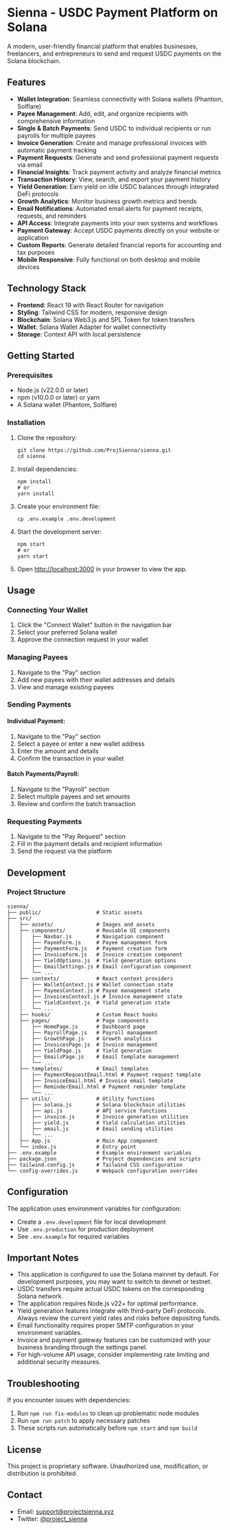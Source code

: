 # Sienna - USDC Payment Platform on Solana

A modern, user-friendly financial platform that enables businesses, freelancers, and entrepreneurs to send and request USDC payments on the Solana blockchain.

## Features

- **Wallet Integration**: Seamless connectivity with Solana wallets (Phantom, Solflare)
- **Payee Management**: Add, edit, and organize recipients with comprehensive information
- **Single & Batch Payments**: Send USDC to individual recipients or run payrolls for multiple payees
- **Invoice Generation**: Create and manage professional invoices with automatic payment tracking
- **Payment Requests**: Generate and send professional payment requests via email
- **Financial Insights**: Track payment activity and analyze financial metrics
- **Transaction History**: View, search, and export your payment history
- **Yield Generation**: Earn yield on idle USDC balances through integrated DeFi protocols
- **Growth Analytics**: Monitor business growth metrics and trends
- **Email Notifications**: Automated email alerts for payment receipts, requests, and reminders
- **API Access**: Integrate payments into your own systems and workflows
- **Payment Gateway**: Accept USDC payments directly on your website or application
- **Custom Reports**: Generate detailed financial reports for accounting and tax purposes
- **Mobile Responsive**: Fully functional on both desktop and mobile devices

## Technology Stack

- **Frontend**: React 19 with React Router for navigation
- **Styling**: Tailwind CSS for modern, responsive design
- **Blockchain**: Solana Web3.js and SPL Token for token transfers
- **Wallet**: Solana Wallet Adapter for wallet connectivity
- **Storage**: Context API with local persistence

## Getting Started

### Prerequisites

- Node.js (v22.0.0 or later)
- npm (v10.0.0 or later) or yarn
- A Solana wallet (Phantom, Solflare)

### Installation

1. Clone the repository:
   ```
   git clone https://github.com/ProjSienna/sienna.git
   cd sienna
   ```

2. Install dependencies:
   ```
   npm install
   # or
   yarn install
   ```

3. Create your environment file:
   ```
   cp .env.example .env.development
   ```

4. Start the development server:
   ```
   npm start
   # or
   yarn start
   ```

5. Open [http://localhost:3000](http://localhost:3000) in your browser to view the app.

## Usage

### Connecting Your Wallet

1. Click the "Connect Wallet" button in the navigation bar
2. Select your preferred Solana wallet
3. Approve the connection request in your wallet

### Managing Payees

1. Navigate to the "Pay" section
2. Add new payees with their wallet addresses and details
3. View and manage existing payees

### Sending Payments

#### Individual Payment:
1. Navigate to the "Pay" section
2. Select a payee or enter a new wallet address
3. Enter the amount and details
4. Confirm the transaction in your wallet

#### Batch Payments/Payroll:
1. Navigate to the "Payroll" section
2. Select multiple payees and set amounts
3. Review and confirm the batch transaction

### Requesting Payments

1. Navigate to the "Pay Request" section
2. Fill in the payment details and recipient information
3. Send the request via the platform

## Development

### Project Structure

```
sienna/
├── public/                  # Static assets
├── src/
│   ├── assets/              # Images and assets
│   ├── components/          # Reusable UI components
│   │   ├── Navbar.js        # Navigation component
│   │   ├── PayeeForm.js     # Payee management form
│   │   ├── PaymentForm.js   # Payment creation form
│   │   ├── InvoiceForm.js   # Invoice creation component
│   │   ├── YieldOptions.js  # Yield generation options
│   │   ├── EmailSettings.js # Email configuration component
│   │   └── ...
│   ├── contexts/            # React context providers
│   │   ├── WalletContext.js # Wallet connection state
│   │   ├── PayeesContext.js # Payee management state
│   │   ├── InvoicesContext.js # Invoice management state
│   │   ├── YieldContext.js  # Yield generation state
│   │   └── ...
│   ├── hooks/               # Custom React hooks
│   ├── pages/               # Page components
│   │   ├── HomePage.js      # Dashboard page
│   │   ├── PayrollPage.js   # Payroll management
│   │   ├── GrowthPage.js    # Growth analytics
│   │   ├── InvoicesPage.js  # Invoice management
│   │   ├── YieldPage.js     # Yield generation
│   │   ├── EmailsPage.js    # Email template management
│   │   └── ...
│   ├── templates/           # Email templates
│   │   ├── PaymentRequestEmail.html # Payment request template
│   │   ├── InvoiceEmail.html # Invoice email template
│   │   ├── ReminderEmail.html # Payment reminder template
│   │   └── ...
│   ├── utils/               # Utility functions
│   │   ├── solana.js        # Solana blockchain utilities
│   │   ├── api.js           # API service functions
│   │   ├── invoice.js       # Invoice generation utilities
│   │   ├── yield.js         # Yield calculation utilities
│   │   ├── email.js         # Email sending utilities
│   │   └── ...
│   ├── App.js               # Main App component
│   └── index.js             # Entry point
├── .env.example             # Example environment variables
├── package.json             # Project dependencies and scripts
├── tailwind.config.js       # Tailwind CSS configuration
└── config-overrides.js      # Webpack configuration overrides
```

## Configuration

The application uses environment variables for configuration:

- Create a `.env.development` file for local development
- Use `.env.production` for production deployment
- See `.env.example` for required variables

## Important Notes

- This application is configured to use the Solana mainnet by default. For development purposes, you may want to switch to devnet or testnet.
- USDC transfers require actual USDC tokens on the corresponding Solana network.
- The application requires Node.js v22+ for optimal performance.
- Yield generation features integrate with third-party DeFi protocols. Always review the current yield rates and risks before depositing funds.
- Email functionality requires proper SMTP configuration in your environment variables.
- Invoice and payment gateway features can be customized with your business branding through the settings panel.
- For high-volume API usage, consider implementing rate limiting and additional security measures.

## Troubleshooting

If you encounter issues with dependencies:
1. Run `npm run fix-modules` to clean up problematic node modules
2. Run `npm run patch` to apply necessary patches
3. These scripts run automatically before `npm start` and `npm build`

## License

This project is proprietary software. Unauthorized use, modification, or distribution is prohibited.

## Contact

- Email: support@projectsienna.xyz
- Twitter: [@project_sienna](https://x.com/project_sienna)
